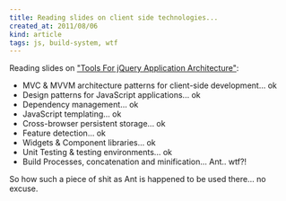 ```yaml
---
title: Reading slides on client side technologies...
created_at: 2011/08/06
kind: article
tags: js, build-system, wtf
---
```


Reading slides on ["Tools For jQuery Application Architecture"][1]:

  * MVC & MVVM architecture patterns for client-side development... ok
  * Design patterns for JavaScript applications... ok
  * Dependency management... ok
  * JavaScript templating... ok
  * Cross-browser persistent storage... ok
  * Feature detection... ok
  * Widgets & Component libraries... ok
  * Unit Testing & testing environments... ok
  * Build Processes, concatenation and minification... Ant.. wtf?!

So how such a piece of shit as Ant is happened to be used there... no excuse.

[1]: http://addyosmani.com/toolsforjqueryapparchitecture/
